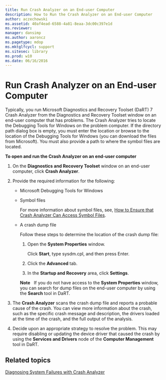 ```yaml
---
title: Run Crash Analyzer on an End-user Computer
description: How to Run the Crash Analyzer on an End-user Computer
author: aczechowski
ms.assetid: 40af4ead-6588-4a81-8eaa-3dc00c397e1d
ms.reviewer: 
manager: dansimp
ms.author: aaroncz
ms.pagetype: mdop
ms.mktglfcycl: support
ms.sitesec: library
ms.prod: w10
ms.date: 06/16/2016
---
```



# Run Crash Analyzer on an End-user Computer


Typically, you run Microsoft Diagnostics and Recovery Toolset (DaRT) 7 Crash Analyzer from the Diagnostics and Recovery Toolset window on an end-user computer that has problems. The Crash Analyzer tries to locate the Debugging Tools for Windows on the problem computer. If the directory path dialog box is empty, you must enter the location or browse to the location of the Debugging Tools for Windows (you can download the files from Microsoft). You must also provide a path to where the symbol files are located.

**To open and run the Crash Analyzer on an end-user computer**

1.  On the **Diagnostics and Recovery Toolset** window on an end-user computer, click **Crash Analyzer**.

2.  Provide the required information for the following:

    -   Microsoft Debugging Tools for Windows

    -   Symbol files

        For more information about symbol files, see, [How to Ensure that Crash Analyzer Can Access Symbol Files](how-to-ensure-that-crash-analyzer-can-access-symbol-files-dart-7.md).

    -   A crash dump file

        Follow these steps to determine the location of the crash dump file:

        1.  Open the **System Properties** window.

            Click **Start**, type sysdm.cpl, and then press Enter.

        2.  Click the **Advanced** tab.

        3.  In the **Startup and Recovery** area, click **Settings**.

        **Note**  
        If you do not have access to the **System Properties** window, you can search for dump files on the end-user computer by using the **Search** tool in DaRT.

         

3.  The **Crash Analyzer** scans the crash dump file and reports a probable cause of the crash. You can view more information about the crash, such as the specific crash message and description, the drivers loaded at the time of the crash, and the full output of the analysis.

4.  Decide upon an appropriate strategy to resolve the problem. This may require disabling or updating the device driver that caused the crash by using the **Services and Drivers** node of the **Computer Management** tool in DaRT.

## Related topics


[Diagnosing System Failures with Crash Analyzer](diagnosing-system-failures-with-crash-analyzer--dart-7.md)

 

 





